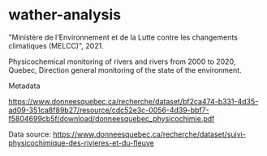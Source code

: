 # wather-analysis

"Ministère de l'Environnement et de la Lutte contre les changements climatiques (MELCC)", 
2021. 

Physicochemical monitoring of rivers and rivers from 2000 to 2020, Quebec, Direction 
general monitoring of the state of the environment.

Metadata

https://www.donneesquebec.ca/recherche/dataset/bf2ca474-b331-4d35-ad09-351ca8f89b27/resource/cdc52e3c-0056-4d39-bbf7-f5804699cb5f/download/donneesquebec_physicochimie.pdf

Data source: 
https://www.donneesquebec.ca/recherche/dataset/suivi-physicochimique-des-rivieres-et-du-fleuve
